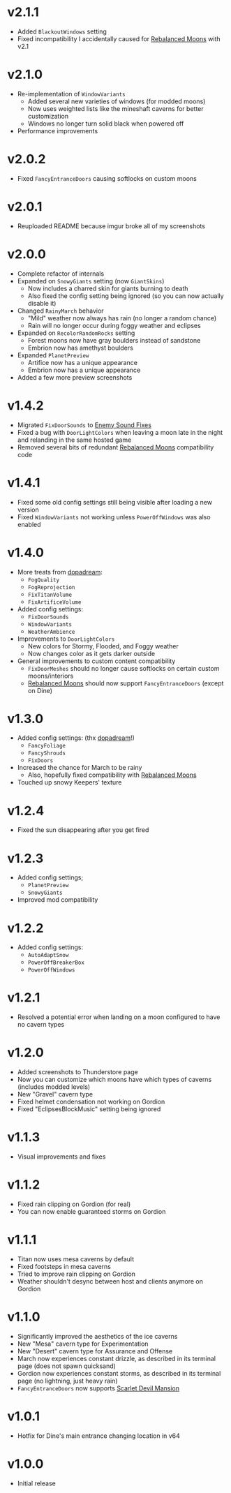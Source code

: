 # v2.1.1
- Added `BlackoutWindows` setting
- Fixed incompatibility I accidentally caused for [Rebalanced Moons](https://thunderstore.io/c/lethal-company/p/dopadream/RebalancedMoonsBeta/) with v2.1
# v2.1.0
- Re-implementation of `WindowVariants`
  - Added several new varieties of windows (for modded moons)
  - Now uses weighted lists like the mineshaft caverns for better customization
  - Windows no longer turn solid black when powered off
- Performance improvements
# v2.0.2
- Fixed `FancyEntranceDoors` causing softlocks on custom moons
# v2.0.1
- Reuploaded README because imgur broke all of my screenshots
# v2.0.0
- Complete refactor of internals
- Expanded on `SnowyGiants` setting (now `GiantSkins`)
  - Now includes a charred skin for giants burning to death
  - Also fixed the config setting being ignored (so you can now actually disable it)
- Changed `RainyMarch` behavior
  - "Mild" weather now always has rain (no longer a random chance)
  - Rain will no longer occur during foggy weather and eclipses
- Expanded on `RecolorRandomRocks` setting
  - Forest moons now have gray boulders instead of sandstone
  - Embrion now has amethyst boulders
- Expanded `PlanetPreview`
  - Artifice now has a unique appearance
  - Embrion now has a unique appearance
- Added a few more preview screenshots
# v1.4.2
- Migrated `FixDoorSounds` to [Enemy Sound Fixes](https://thunderstore.io/c/lethal-company/p/ButteryStancakes/EnemySoundFixes/)
- Fixed a bug with `DoorLightColors` when leaving a moon late in the night and relanding in the same hosted game
- Removed several bits of redundant [Rebalanced Moons](https://thunderstore.io/c/lethal-company/p/dopadream/RebalancedMoonsBeta/) compatibility code
# v1.4.1
- Fixed some old config settings still being visible after loading a new version
- Fixed `WindowVariants` not working unless `PowerOffWindows` was also enabled
# v1.4.0
- More treats from [dopadream](https://thunderstore.io/c/lethal-company/p/dopadream/):
  - `FogQuality`
  - `FogReprojection`
  - `FixTitanVolume`
  - `FixArtificeVolume`
- Added config settings:
  - `FixDoorSounds`
  - `WindowVariants`
  - `WeatherAmbience`
- Improvements to `DoorLightColors`
  - New colors for Stormy, Flooded, and Foggy weather
  - Now changes color as it gets darker outside
- General improvements to custom content compatibility
  - `FixDoorMeshes` should no longer cause softlocks on certain custom moons/interiors
  - [Rebalanced Moons](https://thunderstore.io/c/lethal-company/p/dopadream/RebalancedMoonsBeta/) should now support `FancyEntranceDoors` (except on Dine)
# v1.3.0
- Added config settings: (thx [dopadream](https://thunderstore.io/c/lethal-company/p/dopadream/)!)
  - `FancyFoliage`
  - `FancyShrouds`
  - `FixDoors`
- Increased the chance for March to be rainy
  - Also, hopefully fixed compatibility with [Rebalanced Moons](https://thunderstore.io/c/lethal-company/p/dopadream/RebalancedMoonsBeta/)
- Touched up snowy Keepers' texture
# v1.2.4
- Fixed the sun disappearing after you get fired
# v1.2.3
- Added config settings;
  - `PlanetPreview`
  - `SnowyGiants`
- Improved mod compatibility
# v1.2.2
- Added config settings:
  - `AutoAdaptSnow`
  - `PowerOffBreakerBox`
  - `PowerOffWindows`
# v1.2.1
- Resolved a potential error when landing on a moon configured to have no cavern types
# v1.2.0
- Added screenshots to Thunderstore page
- Now you can customize which moons have which types of caverns (includes modded levels)
- New "Gravel" cavern type
- Fixed helmet condensation not working on Gordion
- Fixed "EclipsesBlockMusic" setting being ignored
# v1.1.3
- Visual improvements and fixes
# v1.1.2
- Fixed rain clipping on Gordion (for real)
- You can now enable guaranteed storms on Gordion
# v1.1.1
- Titan now uses mesa caverns by default
- Fixed footsteps in mesa caverns
- Tried to improve rain clipping on Gordion
- Weather shouldn't desync between host and clients anymore on Gordion
# v1.1.0
- Significantly improved the aesthetics of the ice caverns
- New "Mesa" cavern type for Experimentation
- New "Desert" cavern type for Assurance and Offense
- March now experiences constant drizzle, as described in its terminal page (does not spawn quicksand)
- Gordion now experiences constant storms, as described in its terminal page (no lightning, just heavy rain)
- `FancyEntranceDoors` now supports [Scarlet Devil Mansion](https://thunderstore.io/c/lethal-company/p/Alice/ScarletDevilMansion/)
# v1.0.1
- Hotfix for Dine's main entrance changing location in v64
# v1.0.0
- Initial release